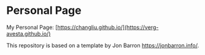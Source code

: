 # Personal Page
My Personal Page: [https://changliu.github.io/](https://verg-avesta.github.io/)

This repository is based on a template by Jon Barron https://jonbarron.info/. 

